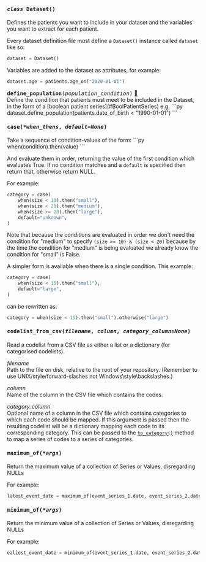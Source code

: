 <h4 class="attr-heading" id="Dataset" data-toc-label="Dataset" markdown>
  <tt><em>class</em> <strong>Dataset</strong>()</tt>
</h4>

<div markdown="block" class="indent">
Defines the patients you want to include in your dataset and the variables you want
to extract for each patient.

Every dataset definition file must define a `Dataset()` instance called `dataset`
like so:
```py
dataset = Dataset()
```

Variables are added to the dataset as attributes, for example:
```py
dataset.age = patients.age_on("2020-01-01")
```
<div class="attr-heading" id="Dataset.define_population">
  <tt><strong>define_population</strong>(<em>population_condition</em>)</tt>
  <a class="headerlink" href="#Dataset.define_population" title="Permanent link">🔗</a>
</div>
<div markdown="block" class="indent">
Define the condition that patients must meet to be included in the Dataset, in
the form of a [boolean patient series](#BoolPatientSeries) e.g.
```py
dataset.define_population(patients.date_of_birth < "1990-01-01")
```
</div>

</div>



<h4 class="attr-heading" id="case" data-toc-label="case" markdown>
  <tt><strong>case</strong>(<em>*when_thens</em>, <em>default=None</em>)</tt>
</h4>
<div markdown="block" class="indent">
Take a sequence of condition-values of the form:
```py
when(condition).then(value)
```

And evaluate them in order, returning the value of the first condition which
evaluates True. If no condition matches and a `default` is specified then return
that, otherwise return NULL.

For example:
```py
category = case(
    when(size < 10).then("small"),
    when(size < 20).then("medium"),
    when(size >= 20).then("large"),
    default="unknown",
)
```

Note that because the conditions are evaluated in order we don't need the condition
for "medium" to specify `(size >= 10) & (size < 20)` because by the time the
condition for "medium" is being evaluated we already know the condition for "small"
is False.

A simpler form is available when there is a single condition.  This example:
```py
category = case(
    when(size < 15).then("small"),
    default="large",
)
```

can be rewritten as:
```py
category = when(size < 15).then("small").otherwise("large")
```
</div>



<h4 class="attr-heading" id="codelist_from_csv" data-toc-label="codelist_from_csv" markdown>
  <tt><strong>codelist_from_csv</strong>(<em>filename</em>, <em>column</em>, <em>category_column=None</em>)</tt>
</h4>
<div markdown="block" class="indent">
Read a codelist from a CSV file as either a list or a dictionary (for categorised
codelists).

_filename_<br>
Path to the file on disk, relative to the root of your repository. (Remember to use
UNIX/style/forward-slashes not Windows\style\backslashes.)

_column_<br>
Name of the column in the CSV file which contains the codes.

_category_column_<br>
Optional name of a column in the CSV file which contains categories to which each
code should be mapped. If this argument is passed then the resulting codelist will
be a dictionary mapping each code to its corresponding category. This can be passed
to the [`to_category()`](#CodePatientSeries.to_category) method to map a series of
codes to a series of categories.
</div>



<h4 class="attr-heading" id="maximum_of" data-toc-label="maximum_of" markdown>
  <tt><strong>maximum_of</strong>(<em>*args</em>)</tt>
</h4>
<div markdown="block" class="indent">
Return the maximum value of a collection of Series or Values, disregarding NULLs

For example:
```py
latest_event_date = maximum_of(event_series_1.date, event_series_2.date, "2001-01-01")
```
</div>



<h4 class="attr-heading" id="minimum_of" data-toc-label="minimum_of" markdown>
  <tt><strong>minimum_of</strong>(<em>*args</em>)</tt>
</h4>
<div markdown="block" class="indent">
Return the minimum value of a collection of Series or Values, disregarding NULLs

For example:
```py
ealiest_event_date = minimum_of(event_series_1.date, event_series_2.date, "2001-01-01")
```
</div>

